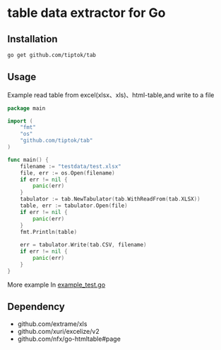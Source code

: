 # table data extractor for Go

## Installation

```bash
go get github.com/tiptok/tab
```

## Usage

Example read table from excel(xlsx、xls)、html-table,and write to a file 

```go
package main

import (
	"fmt"
	"os"
	"github.com/tiptok/tab"
)

func main() {
	filename := "testdata/test.xlsx"
	file, err := os.Open(filename)
	if err != nil {
		panic(err)
	}
	tabulator := tab.NewTabulator(tab.WithReadFrom(tab.XLSX))
	table, err := tabulator.Open(file)
	if err != nil {
		panic(err)
	}
	fmt.Println(table)
	
	err = tabulator.Write(tab.CSV, filename)
	if err != nil {
		panic(err)
	}
}
```

More example In  [example_test.go](https://github.com/tiptok/tab/blob/main/example_test.go)

## Dependency

- github.com/extrame/xls 
- github.com/xuri/excelize/v2
- github.com/nfx/go-htmltable#page


